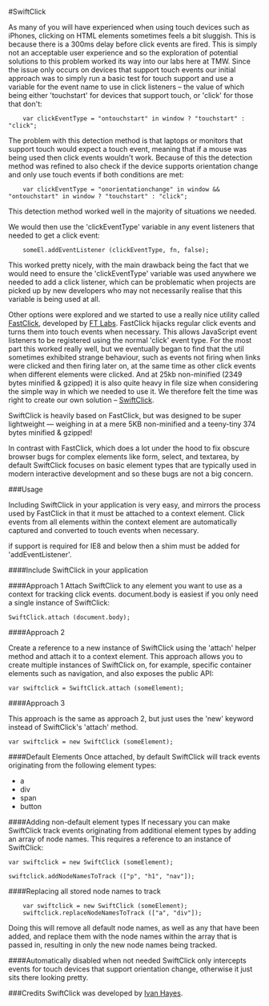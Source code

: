 #SwiftClick

As many of you will have experienced when using touch devices such as iPhones, clicking on HTML elements sometimes feels a bit sluggish. This is because there is a 300ms delay before click events are fired. This is simply not an acceptable user experience and so the exploration of potential solutions to this problem worked its way into our labs here at TMW. Since the issue only occurs on devices that support touch events our initial approach was to simply run a basic test for touch support and use a variable for the event name to use in click listeners – the value of which being either 'touchstart' for devices that support touch, or 'click' for those that don't:

		var clickEventType = "ontouchstart" in window ? "touchstart" : "click";

The problem with this detection method is that laptops or monitors that support touch would expect a touch event, meaning that if a mouse was being used then click events wouldn't work. Because of this the detection method was refined to also check if the device supports orientation change and only use touch events if both conditions are met:

		var clickEventType = "onorientationchange" in window && "ontouchstart" in window ? "touchstart" : "click";

This detection method worked well in the majority of situations we needed.

We would then use the 'clickEventType' variable in any event listeners that needed to get a click event:


		someEl.addEventListener (clickEventType, fn, false);


This worked pretty nicely, with the main drawback being the fact that we would need to ensure the 'clickEventType' variable was used anywhere we needed to add a click listener, which can be problematic when projects are picked up by new developers who may not necessarily realise that this variable is being used at all.


Other options were explored and we started to use a really nice utility called [FastClick](https://github.com/ftlabs/fastclick), developed by [FT Labs](https://github.com/ftlabs). FastClick hijacks regular click events and turns them into touch events when necessary. This allows JavaScript event listeners to be registered using the normal 'click' event type. For the most part this worked really well, but we eventually began to find that the util sometimes exhibited strange behaviour, such as events not firing when links were clicked and then firing later on, at the same time as other click events when different elements were clicked. And at 25kb non-minified (2349 bytes minified & gzipped) it is also quite heavy in file size when considering the simple way in which we needed to use it. We therefore felt the time was right to create our own solution – [SwiftClick](https://github.com/tmwagency/swiftclick).

SwiftClick is heavily based on FastClick, but was designed to be super lightweight — weighing in at a mere 5KB non-minified and a teeny-tiny 374 bytes minified & gzipped!

In contrast with FastClick, which does a lot under the hood to fix obscure browser bugs for complex elements like form, select, and textarea, by default SwiftClick focuses on basic element types that are typically used in modern interactive development and so these bugs are not a big concern.


###Usage

Including SwiftClick in your application is very easy, and mirrors the process used by FastClick in that it must be attached to a context element. Click events from all elements within the context element are automatically captured and converted to touch events when necessary.

if support is required for IE8 and below then a shim must be added for 'addEventListener'.


####Include SwiftClick in your application
    <script type="application/javascript" src="path/to/swiftclick.min.js"></script>


####Approach 1
Attach SwiftClick to any element you want to use as a context for tracking click events.
document.body is easiest if you only need a single instance of SwiftClick:

    SwiftClick.attach (document.body);


####Approach 2

Create a reference to a new instance of SwiftClick using the 'attach' helper method and attach it to a context element.
This approach allows you to create multiple instances of SwiftClick on, for example, specific container elements such as navigation, and also exposes the public API:

    var swiftclick = SwiftClick.attach (someElement);


####Approach 3

This approach is the same as approach 2, but just uses the 'new' keyword instead of SwiftClick's 'attach' method.

	var swiftclick = new SwiftClick (someElement);

		
####Default Elements
Once attached, by default SwiftClick will track events originating from the following element types:

- a
- div
- span
- button


####Adding non-default element types
If necessary you can make SwiftClick track events originating from additional element types by adding an array of node names. This requires a reference to an instance of SwiftClick:

    var swiftclick = new SwiftClick (someElement);
    
    swiftclick.addNodeNamesToTrack (["p", "h1", "nav"]);

####Replacing all stored node names to track

		var swiftclick = new SwiftClick (someElement);
		swiftclick.replaceNodeNamesToTrack (["a", "div"]);

Doing this will remove all default node names, as well as any that have been added, and replace them with the node names within the array that is passed in, resulting in only the new node names being tracked.


####Automatically disabled when not needed
SwiftClick only intercepts events for touch devices that support orientation change, otherwise it just sits there looking pretty.


###Credits
SwiftClick was developed by [Ivan Hayes](https://twitter.com/munkychop).
